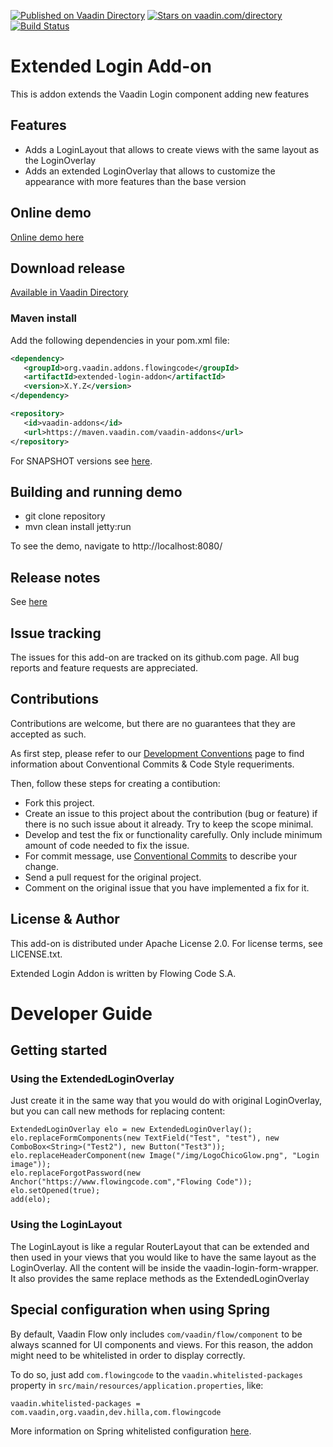 [![Published on Vaadin Directory](https://img.shields.io/badge/Vaadin%20Directory-published-00b4f0.svg)](https://vaadin.com/directory/component/extended-login-addon)
[![Stars on vaadin.com/directory](https://img.shields.io/vaadin-directory/star/extended-login-addon.svg)](https://vaadin.com/directory/component/extended-login-addon)
[![Build Status](https://jenkins.flowingcode.com/job/extended-login-addon/badge/icon)](https://jenkins.flowingcode.com/job/extended-login-addon)

# Extended Login Add-on

This is addon extends the Vaadin Login component adding new features

## Features

* Adds a LoginLayout that allows to create views with the same layout as the LoginOverlay
* Adds an extended LoginOverlay that allows to customize the appearance with more features than the base version

## Online demo

[Online demo here](http://addonsv24.flowingcode.com/extended-login)

## Download release

[Available in Vaadin Directory](https://vaadin.com/directory/component/extended-login-addon)

### Maven install

Add the following dependencies in your pom.xml file:

```xml
<dependency>
   <groupId>org.vaadin.addons.flowingcode</groupId>
   <artifactId>extended-login-addon</artifactId>
   <version>X.Y.Z</version>
</dependency>
```
<!-- the above dependency should be updated with latest released version information -->

```xml
<repository>
   <id>vaadin-addons</id>
   <url>https://maven.vaadin.com/vaadin-addons</url>
</repository>
```

For SNAPSHOT versions see [here](https://maven.flowingcode.com/snapshots/).

## Building and running demo

- git clone repository
- mvn clean install jetty:run

To see the demo, navigate to http://localhost:8080/

## Release notes

See [here](https://github.com/FlowingCode/ExtendedLoginAddon/releases)

## Issue tracking

The issues for this add-on are tracked on its github.com page. All bug reports and feature requests are appreciated. 

## Contributions

Contributions are welcome, but there are no guarantees that they are accepted as such. 

As first step, please refer to our [Development Conventions](https://github.com/FlowingCode/DevelopmentConventions) page to find information about Conventional Commits & Code Style requeriments.

Then, follow these steps for creating a contibution:

- Fork this project.
- Create an issue to this project about the contribution (bug or feature) if there is no such issue about it already. Try to keep the scope minimal.
- Develop and test the fix or functionality carefully. Only include minimum amount of code needed to fix the issue.
- For commit message, use [Conventional Commits](https://github.com/FlowingCode/DevelopmentConventions/blob/main/conventional-commits.md) to describe your change.
- Send a pull request for the original project.
- Comment on the original issue that you have implemented a fix for it.

## License & Author

This add-on is distributed under Apache License 2.0. For license terms, see LICENSE.txt.

Extended Login Addon is written by Flowing Code S.A.

# Developer Guide

## Getting started

### Using the ExtendedLoginOverlay

Just create it in the same way that you would do with original LoginOverlay, but you can call new methods for replacing content:

    ExtendedLoginOverlay elo = new ExtendedLoginOverlay();
    elo.replaceFormComponents(new TextField("Test", "test"), new ComboBox<String>("Test2"), new Button("Test3"));
    elo.replaceHeaderComponent(new Image("/img/LogoChicoGlow.png", "Login image"));
    elo.replaceForgotPassword(new Anchor("https://www.flowingcode.com","Flowing Code"));
    elo.setOpened(true);
    add(elo);

### Using the LoginLayout

The LoginLayout is like a regular RouterLayout that can be extended and then used in your views that you would like to have the same layout as the LoginOverlay. All the content will be inside the vaadin-login-form-wrapper. It also provides the same replace methods as the ExtendedLoginOverlay

## Special configuration when using Spring

By default, Vaadin Flow only includes ```com/vaadin/flow/component``` to be always scanned for UI components and views. For this reason, the addon might need to be whitelisted in order to display correctly. 

To do so, just add ```com.flowingcode``` to the ```vaadin.whitelisted-packages``` property in ```src/main/resources/application.properties```, like:

```vaadin.whitelisted-packages = com.vaadin,org.vaadin,dev.hilla,com.flowingcode```
 
More information on Spring whitelisted configuration [here](https://vaadin.com/docs/latest/integrations/spring/configuration/#configure-the-scanning-of-packages).
